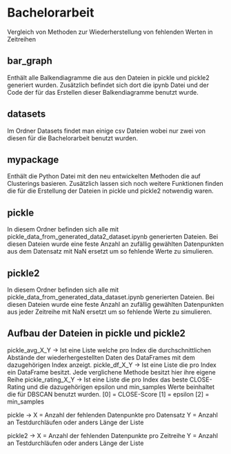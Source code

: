 # Bachelorarbeit

Vergleich von Methoden zur Wiederherstellung von fehlenden Werten in Zeitreihen

## bar_graph

Enthält alle Balkendiagramme die aus den Dateien in pickle und pickle2 generiert wurden. Zusätzlich befindet sich dort die ipynb Datei und der Code der für das Erstellen dieser Balkendiagramme benutzt wurde.


## datasets

Im Ordner Datasets findet man einige csv Dateien wobei nur zwei von diesen für die Bachelorarbeit benutzt wurden.


## mypackage

Enthält die Python Datei mit den neu entwickelten Methoden die auf Clusterings basieren. Zusätzlich lassen sich noch weitere Funktionen finden die für die Erstellung der Dateien in pickle und pickle2 notwendig waren.

## pickle

In diesem Ordner befinden sich alle mit pickle_data_from_generated_data2_dataset.ipynb generierten Dateien. Bei diesen Dateien wurde eine feste Anzahl an zufällig gewählten Datenpunkten aus dem Datensatz mit NaN ersetzt um so fehlende Werte zu simulieren.


## pickle2

In diesem Ordner befinden sich alle mit pickle_data_from_generated_data_dataset.ipynb generierten Dateien. Bei diesen Dateien wurde eine feste Anzahl an zufällig gewählten Datenpunkten aus jeder Zeitreihe mit NaN ersetzt um so fehlende Werte zu simulieren.


## Aufbau der Dateien in pickle und pickle2

pickle_avg_X_Y -> Ist eine Liste welche pro Index die durchschnittlichen Abstände der wiederhergestellten Daten des DataFrames mit dem dazugehörigen Index anzeigt.
pickle_df_X_Y -> Ist eine Liste die pro Index ein DataFrame besitzt. Jede verglichene Methode besitzt hier ihre eigene Reihe
pickle_rating_X_Y -> Ist eine Liste die pro Index das beste CLOSE-Rating und die dazugehörigen epsilon und min_samples Werte beinhaltet die für DBSCAN benutzt wurden. 
                     [0] = CLOSE-Score
                     [1] = epsilon
                     [2] = min_samples

pickle ->  X = Anzahl der fehlenden Datenpunkte pro Datensatz
           Y = Anzahl an Testdurchläufen oder anders Länge der Liste

pickle2 -> X = Anzahl der fehlenden Datenpunkte pro Zeitreihe
           Y = Anzahl an Testdurchläufen oder anders Länge der Liste
